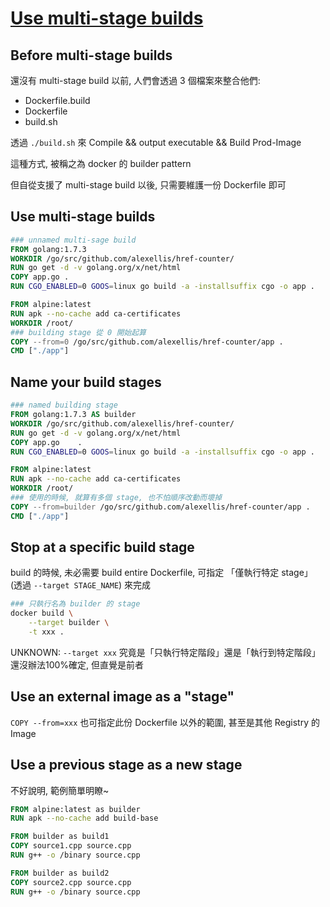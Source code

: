 # [Use multi-stage builds](https://docs.docker.com/develop/develop-images/multistage-build/)

## Before multi-stage builds

還沒有 multi-stage build 以前, 人們會透過 3 個檔案來整合他們:

- Dockerfile.build
- Dockerfile
- build.sh

透過 `./build.sh` 來 Compile && output executable && Build Prod-Image

這種方式, 被稱之為 docker 的 builder pattern

但自從支援了 multi-stage build 以後, 只需要維護一份 Dockerfile 即可


## Use multi-stage builds

```dockerfile
### unnamed multi-sage build
FROM golang:1.7.3
WORKDIR /go/src/github.com/alexellis/href-counter/
RUN go get -d -v golang.org/x/net/html  
COPY app.go .
RUN CGO_ENABLED=0 GOOS=linux go build -a -installsuffix cgo -o app .

FROM alpine:latest  
RUN apk --no-cache add ca-certificates
WORKDIR /root/
### building stage 從 0 開始起算
COPY --from=0 /go/src/github.com/alexellis/href-counter/app .
CMD ["./app"]  
```


## Name your build stages

```dockerfile
### named building stage
FROM golang:1.7.3 AS builder
WORKDIR /go/src/github.com/alexellis/href-counter/
RUN go get -d -v golang.org/x/net/html  
COPY app.go    .
RUN CGO_ENABLED=0 GOOS=linux go build -a -installsuffix cgo -o app .

FROM alpine:latest  
RUN apk --no-cache add ca-certificates
WORKDIR /root/
### 使用的時候, 就算有多個 stage, 也不怕順序改動而壞掉
COPY --from=builder /go/src/github.com/alexellis/href-counter/app .
CMD ["./app"]  
```


## Stop at a specific build stage

build 的時候, 未必需要 build entire Dockerfile, 可指定 「僅執行特定 stage」 (透過 `--target STAGE_NAME`) 來完成

```bash
### 只執行名為 builder 的 stage
docker build \
    --target builder \
    -t xxx .
```

UNKNOWN: `--target xxx` 究竟是「只執行特定階段」還是「執行到特定階段」還沒辦法100%確定, 但直覺是前者


## Use an external image as a "stage"

`COPY --from=xxx` 也可指定此份 Dockerfile 以外的範圍, 甚至是其他 Registry 的 Image


## Use a previous stage as a new stage

不好說明, 範例簡單明瞭~

```dockerfile
FROM alpine:latest as builder
RUN apk --no-cache add build-base

FROM builder as build1
COPY source1.cpp source.cpp
RUN g++ -o /binary source.cpp

FROM builder as build2
COPY source2.cpp source.cpp
RUN g++ -o /binary source.cpp
```